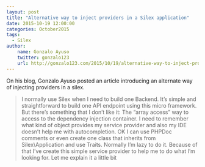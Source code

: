 ```yaml
---
layout: post
title: "Alternative way to inject providers in a Silex application"
date: 2015-10-19 12:00:00
categories: October2015
tags:
  - Silex
author:
    name: Gonzalo Ayuso
    twitter: gonzalo123
    url: http://gonzalo123.com/2015/10/19/alternative-way-to-inject-providers-in-a-silex-application/
---
```


On his blog, Gonzalo Ayuso posted an article introducing an alternate way of injecting providers in a silex.

> I normally use Silex when I need to build one Backend. It’s simple and straightforward to build one API endpoint using this micro framework. But there’s something that I don’t like it: The “array access” way to access to the dependency injection container. I need to remember what kind of object provides my service provider and also my IDE doesn’t help me with autocompletion. OK I can use PHPDoc comments or even create one class that inherits from Silex\Application and use Traits. Normally I’m lazy to do it. Because of that I’ve create this simple service provider to help me to do what I’m looking for. Let me explain it a little bit